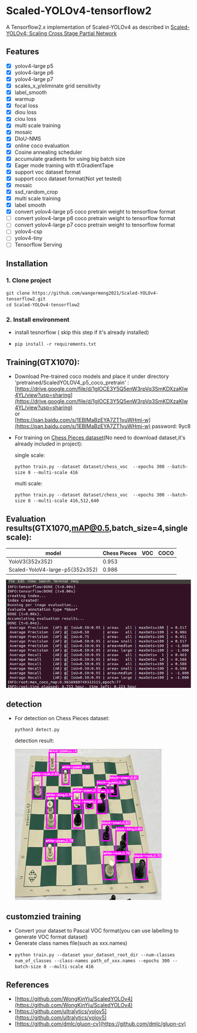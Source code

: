 
# Scaled-YOLOv4-tensorflow2
A Tensorflow2.x implementation of Scaled-YOLOv4 as described in [Scaled-YOLOv4: Scaling Cross Stage Partial Network](https://arxiv.org/abs/2011.08036)

## Features
- [x] yolov4-large p5
- [x] yolov4-large p6
- [x] yolov4-large p7
- [x] scales_x_y/eliminate grid sensitivity
- [x] label_smooth
- [x] warmup
- [x] focal loss
- [x] diou loss
- [x] ciou loss
- [x] multi scale training
- [x] mosaic
- [x] DIoU-NMS
- [x] online coco evaluation
- [x] Cosine annealing scheduler
- [x] accumulate gradients for using big batch size
- [x] Eager mode training with tf.GradientTape
- [x] support voc dataset format
- [x] support coco dataset format(Not yet tested)
- [x] mosaic
- [x] ssd_random_crop
- [x] multi scale training
- [x] label smooth
- [x] convert yolov4-large p5 coco pretrain weight to tensorflow format
- [ ] convert yolov4-large p6 coco pretrain weight to tensorflow format
- [ ] convert yolov4-large p7 coco pretrain weight to tensorflow format
- [ ] yolov4-csp
- [ ] yolov4-tiny
- [ ] Tensorflow Serving

## Installation
###  1. Clone project
  ``` 
  git clone https://github.com/wangermeng2021/Scaled-YOLOv4-tensorflow2.git
  cd Scaled-YOLOv4-tensorflow2
  ```

###   2. Install environment
* install tesnorflow ( skip this step if it's already installed)
*     pip install -r requirements.txt

## Training(GTX1070):
* Download Pre-trained coco models and place it under directory 'pretrained/ScaledYOLOV4_p5_coco_pretrain' :<br>
   [https://drive.google.com/file/d/1glOCE3Y5Q5enW3rpVq3SmKDXzaKIw4YL/view?usp=sharing](https://drive.google.com/file/d/1glOCE3Y5Q5enW3rpVq3SmKDXzaKIw4YL/view?usp=sharing) <br>
   or<br>
   [https://pan.baidu.com/s/1EBIMaBzEYA7ZT1yuWHmi-w](https://pan.baidu.com/s/1EBIMaBzEYA7ZT1yuWHmi-w) password: 9yc8 
* For training on [Chess Pieces dataset](https://public.roboflow.com/object-detection/chess-full)(No need to download dataset,it's already included in project):
  
  single scale:
  ```
  python train.py --dataset dataset/chess_voc  --epochs 300 --batch-size 8 --multi-scale 416
  ```
  multi scale:
  ```
  python train.py --dataset dataset/chess_voc  --epochs 300 --batch-size 8 --multi-scale 416,512,640
  ```
## Evaluation results(GTX1070,mAP@0.5,batch_size=4,single scale):

| model                           | Chess Pieces | VOC | COCO |
|---------------------------------|--------------|-----|------|
| YoloV3(352x352)                 |     0.953    |     |      |
| Scaled-YoloV4-large-p5(352x352) |     0.986    |     |      |

 ![](images/chess_evaluation.png "")

## detection
* For detection on Chess Pieces dataset:
  ```
  python3 detect.py
  ```
  detection result:

  ![](images/chess_detection.png "")

## customzied training
* Convert your dataset to Pascal VOC format(you can use labelImg to generate VOC format dataset)
* Generate class names file(such as xxx.names)
* 
  ```
  python train.py --dataset your_dataset_root_dir --num-classes num_of_classes --class-names path_of_xxx.names --epochs 300 --batch-size 8 --multi-scale 416
  ```
## References
* [https://github.com/WongKinYiu/ScaledYOLOv4](https://github.com/WongKinYiu/ScaledYOLOv4)
* [https://github.com/ultralytics/yolov5](https://github.com/ultralytics/yolov5)
* [https://github.com/dmlc/gluon-cv](https://github.com/dmlc/gluon-cv)



